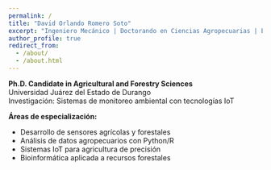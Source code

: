 ```yaml
---
permalink: /
title: "David Orlando Romero Soto"
excerpt: "Ingeniero Mecánico | Doctorando en Ciencias Agropecuarias | Especialista en IoT y Ciencia de Datos"
author_profile: true
redirect_from: 
  - /about/
  - /about.html
---
```



**Ph.D. Candidate in Agricultural and Forestry Sciences**  
Universidad Juárez del Estado de Durango  
Investigación: Sistemas de monitoreo ambiental con tecnologías IoT

**Áreas de especialización:**  
- Desarrollo de sensores agrícolas y forestales
- Análisis de datos agropecuarios con Python/R
- Sistemas IoT para agricultura de precisión
- Bioinformática aplicada a recursos forestales
